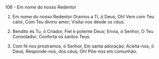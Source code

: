 106 - Em nome do nosso Redentor

1. Em nome do nosso Redentor
   Oramos a Ti, ó Deus;
   Oh! Vem com Teu calor,
   Com Teu divino amor;
   Visita-nos desde os céus.

2. Bendito és Tu, ó Criador,
   Fiel e potente Deus;
   Envia, ó Senhor,
   O Teu Consolador;
   Conforta os santos Teus.

3. Com fé nos prostramos, ó Senhor,
   Em santa adoração;
   Aceita-nos, ó Deus;
   Responde-nos, dos céus;
   Oh! Põe-nos em comunhão.
